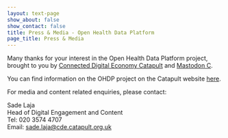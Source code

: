 ```yaml
---
layout: text-page
show_about: false
show_contact: false
title: Press & Media - Open Health Data Platform
page_title: Press & Media
---
```


Many thanks for your interest in the Open Health Data Platform
project, brought to you by
[Connected Digital Economy Catapult](https://cde.catapult.org.uk/) and
[Mastodon C](http://www.mastodonc.com).
 
You can find information on the OHDP project on the Catapult website
[here](https://cde.catapult.org.uk/cdec-open-health-data-platform).
 
For media and content related enquiries, please contact:

Sade Laja <br />
Head of Digital Engagement and Content<br />
Tel: 020 3574 4707<br />
Email: [sade.laja@cde.catapult.org.uk](mailto:sade.laja@cde.catapult.org.uk)
